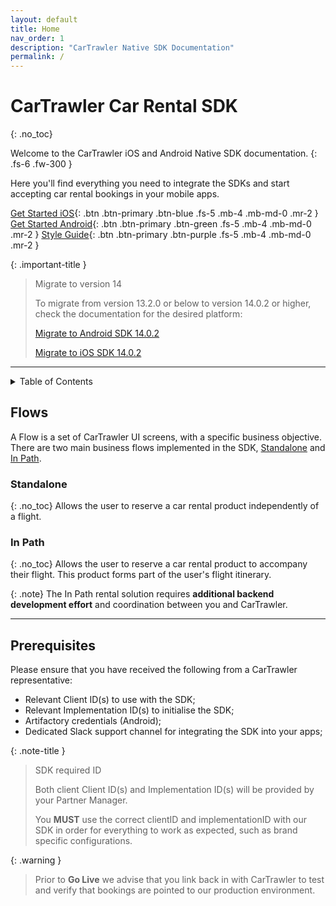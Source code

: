 ```yaml
---
layout: default
title: Home
nav_order: 1
description: "CarTrawler Native SDK Documentation"
permalink: /
---
```


# CarTrawler Car Rental SDK
{: .no_toc}

Welcome to the CarTrawler iOS and Android Native SDK documentation.
{: .fs-6 .fw-300 }

Here you'll find everything you need to integrate the SDKs and start accepting car rental bookings in your mobile apps.

[Get Started iOS](/docs/ios){: .btn .btn-primary .btn-blue .fs-5 .mb-4 .mb-md-0 .mr-2 } [Get Started Android](/docs/android){: .btn .btn-primary .btn-green .fs-5 .mb-4 .mb-md-0 .mr-2 } [Style Guide](/docs/style-guide){: .btn .btn-primary .btn-purple .fs-5 .mb-4 .mb-md-0 .mr-2 } 

{: .important-title }
>Migrate to version 14
>
>To migrate from version 13.2.0 or below to version 14.0.2 or higher, check the documentation for the desired platform:
>
><a href="/docs/android/migrate" target="_blank">Migrate to Android SDK 14.0.2 </a>
>
><a href="/docs/ios/migrate" target="_blank">Migrate to iOS SDK 14.0.2</a> 

---

<details markdown="block">
  <summary>
    Table of Contents
  </summary>
  {: .text-delta }
- TOC
{:toc}
</details>

## Flows 
A Flow is a set of CarTrawler UI screens, with a specific business objective. <br/>
There are two main business flows implemented in the SDK, <a href="/docs/user-flow#standalone-flow">Standalone</a> and <a href="/docs/user-flow#in-path-flow">In Path</a>.<br/> 

### Standalone 
{: .no_toc}
Allows the user to reserve a car rental product independently of a flight.

### In Path
{: .no_toc}
Allows the user to reserve a car rental product to accompany their flight. This product forms part of the user's flight itinerary. 

{: .note}
The In Path rental solution requires **additional backend development effort** and coordination between you and CarTrawler.

---

## Prerequisites 

Please ensure that you have received the following from a CarTrawler representative:

* Relevant Client ID(s) to use with the SDK;
* Relevant Implementation ID(s) to initialise the SDK;
* Artifactory credentials (Android);
* Dedicated Slack support channel for integrating the SDK into your apps;

{: .note-title }
> SDK required ID
>
> Both client Client ID(s) and Implementation ID(s) will be provided by your Partner Manager.
> 
> You <b>MUST</b> use the correct clientID and implementationID with our SDK in order for everything to work as expected, such as brand specific configurations.

{: .warning }
> Prior to <b>Go Live</b> we advise that you link back in with CarTrawler to test and verify that bookings are pointed to our production environment.